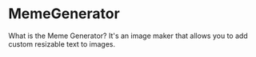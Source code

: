 # MemeGenerator
What is the Meme Generator? It's an image maker that allows you to add custom resizable text to images.
